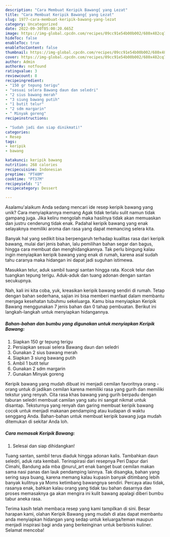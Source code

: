 ```yaml
---
description: "Cara Membuat Keripik Bawang{ yang Lezat"
title: "Cara Membuat Keripik Bawang{ yang Lezat"
slug: 1977-cara-membuat-keripik-bawang-yang-lezat
category: Uncategorized
date: 2022-09-30T05:00:20.665Z
image: https://img-global.cpcdn.com/recipes/09cc91e54b00b002/680x482cq70/keripik-bawang-foto-resep-utama.jpg
hideToc: false
enableToc: true
enableTocContent: false
thumbnail: https://img-global.cpcdn.com/recipes/09cc91e54b00b002/680x482cq70/keripik-bawang-foto-resep-utama.jpg
cover: https://img-global.cpcdn.com/recipes/09cc91e54b00b002/680x482cq70/keripik-bawang-foto-resep-utama.jpg
author: Admin
authorAv: notfound
ratingvalue: 3
reviewcount: 8
recipeingredient:
- "150 gr tepung terigu"
- "sesuai selera Bawang daun dan seledri"
- "2 sius bawang merah"
- "3 siung bawang putih"
- "1 butit telur"
- "2 sdm margarin"
- " Minyak goreng"
recipeinstructions:

- "Sudah jadi dan siap dinikmati!"
categories:
- Resep
tags:
- keripik
- bawang

katakunci: keripik bawang 
nutrition: 268 calories
recipecuisine: Indonesian
preptime: "PT40M"
cooktime: "PT37M"
recipeyield: "1"
recipecategory: Dessert

---
```



Asalamu'alaikum Anda sedang mencari ide resep keripik bawang yang unik? Cara menyiapkannya memang Agak tidak terlalu sulit namun tidak gampang juga. Jika keliru mengolah maka hasilnya tidak akan memuaskan dan justru cenderung tidak enak. Padahal keripik bawang yang enak selayaknya memiliki aroma dan rasa yang dapat memancing selera kita.


Banyak hal yang sedikit bisa berpengaruh terhadap kualitas rasa dari keripik bawang, mulai dari jenis bahan, lalu pemilihan bahan segar dan bagus, hingga cara membuat dan menghidangkannya. Tak perlu bingung kalau ingin menyiapkan keripik bawang yang enak di rumah, karena asal sudah tahu caranya maka hidangan ini dapat jadi suguhan istimewa.

Masukkan telur, aduk sambil tuangi santan hingga rata. Kocok telur dan tuangkan tepung terigu. Aduk-aduk dan tuang adonan dengan santan secukupnya.


Nah, kali ini kita coba, yuk, kreasikan keripik bawang sendiri di rumah. Tetap dengan bahan sederhana, sajian ini bisa memberi manfaat dalam membantu menjaga kesehatan tubuhmu sekeluarga. Kamu bisa menyiapkan Keripik Bawang menggunakan 7 jenis bahan dan 0 tahap pembuatan. Berikut ini langkah-langkah untuk menyiapkan hidangannya.

<!--inarticleads1-->

##### Bahan-bahan dan bumbu yang digunakan untuk menyiapkan Keripik Bawang:

1. Siapkan 150 gr tepung terigu
1. Persiapkan sesuai selera Bawang daun dan seledri
1. Gunakan 2 sius bawang merah
1. Siapkan 3 siung bawang putih
1. Ambil 1 butit telur
1. Gunakan 2 sdm margarin
1. Gunakan  Minyak goreng


Keripik bawang yang mudah dibuat ini menjadi cemilan favoritnya orang - orang untuk di jadikan cemilan karena memiliki rasa yang gurih dan memiliki tekstur yang renyah. Cita rasa khas bawang yang gurih berpadu dengan taburan seledri membuat camilan yang satu ini sangat nikmat untuk disantap. Teksturnya yang renyah dan garing membuat keripik bawang cocok untuk menjadi makanan pendamping atau kudapan di waktu senggang Anda. Bahan-bahan untuk membuat keripik bawang juga mudah ditemukan di sekitar Anda loh. 

<!--inarticleads2-->

##### Cara memasak Keripik Bawang:


1. Selesai dan siap dihidangkan!

Tuang santan, sambil terus diaduk hingga adonan kalis. Tambahkan daun seledri, aduk rata kembali. Terinspirasi dari resepnya Peri Dapur dari Cimahi, Bandung ada mba @nurul_art enak banget buat cemilan makan sama nasi panas dan lauk pendamping lainnya. Tak disangka, bahan yang sering saya buang, karena memang kalau kupasin banyak ditimbang lebih banyak kulitnya ya Moms ketimbang bawangnya sendiri. Percaya atau tidak, rasanya enak, bahkan kalau orang yang tidak tau bahan dasarnya dan proses memasaknya ga akan mengira ini kulit bawang apalagi diberi bumbu tabur aneka rasa. 

Terima kasih telah membaca resep yang kami tampilkan di sini. Besar harapan kami, olahan Keripik Bawang yang mudah di atas dapat membantu anda menyiapkan hidangan yang sedap untuk keluarga/teman maupun menjadi inspirasi bagi anda yang berkeinginan untuk berbisnis kuliner. Selamat mencoba!
